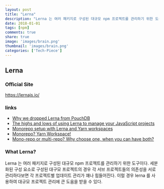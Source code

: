 ```yaml
---
layout: post
title: "Lerna"
description: "Lerna 는 여러 패키지로 구성된 대규모 npm 프로젝트를 관리하기 위한 도구이다."
date: 2018-01-01
tags: [npm]
comments: true
share: true
image: 'images/brain.png'
thumbnail: 'images/brain.png'
categories: ['Tech-Piece']
---
```


## Lerna

### Official Site
https://lernajs.io/

### links
- [Why we dropped Lerna from PouchDB](https://gist.github.com/nolanlawson/457cdb309c9ec5b39f0d420266a9faa4)
- [The highs and lows of using Lerna to manage your JavaScript projects ](https://hackernoon.com/the-highs-and-lows-of-using-lerna-to-manage-your-javascript-projects-ff5c5cd82a99)
- [Monorepo setup with Lerna and Yarn workspaces](https://medium.com/trabe/monorepo-setup-with-lerna-and-yarn-workspaces-5d747d7c0e91)
- [Monorepo? Yarn Workspace!](https://medium.com/@deptno/monorepo-yarn-workspace-e81e3e078100)
- [Mono-repo or multi-repo? Why choose one, when you can have both?](https://medium.com/@patrickleet/mono-repo-or-multi-repo-why-choose-one-when-you-can-have-both-e9c77bd0c668)

### What Lerna?
Lerna 는 여러 패키지로 구성된 대규모 npm 프로젝트를 관리하기 위한 도구이다.
세분화된 구성 요소로 구성된 대구모 프로젝트의 경우 각 서브 프로젝트들의 의존성을 서로 관리하다보면 각 프로젝트별 업데이트 관리가 꽤나 힘들어진다.
이럴 경우 lerna 를 사용하여 대규모 프로젝트 관리에 큰 도움을 받을 수 있다.

